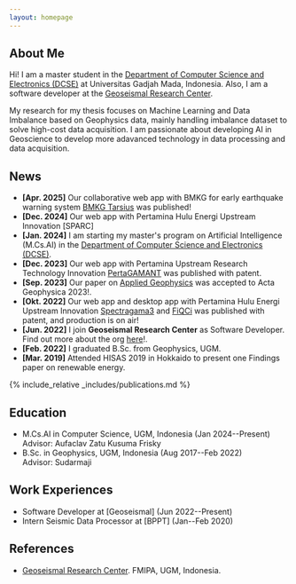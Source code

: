 ```yaml
---
layout: homepage
---
```


## About Me

Hi! I am a master student in the [Department of Computer Science and Electronics (DCSE)](https://dcse.fmipa.ugm.ac.id/) at Universitas Gadjah Mada, Indonesia. Also, I am a software developer at the [Geoseismal Research Center](https://www.linkedin.com/company/geoseismal/posts/?feedView=all).

My research for my thesis focuses on Machine Learning and Data Imbalance based on Geophysics data, mainly handling imbalance dataset to solve high-cost data acquisition. I am passionate about developing AI in Geoscience to develop more adavanced technology in data processing and data acquisition.

## News
- **[Apr. 2025]** Our collaborative web app with BMKG for early earthquake warning system [BMKG Tarsius](https://www.linkedin.com/posts/wiwit-suryanto-10567711_innovation-seismology-disastermitigation-activity-7320348172495593472-iJE6?utm_source=share&utm_medium=member_desktop&rcm=ACoAADGmRt0BFwKkurHzKr-MzTGfkyYNjVI6Zg0) was published!  
- **[Dec. 2024]** Our web app with Pertamina Hulu Energi Upstream Innovation [SPARC]
- **[Jan. 2024]** I am starting my master's program on Artificial Intelligence (M.Cs.AI) in the [Department of Computer Science and Electronics (DCSE)](https://dcse.fmipa.ugm.ac.id/).
- **[Dec. 2023]** Our web app with Pertamina Upstream Research Technology Innovation [PertaGAMANT](https://drive.google.com/file/d/1LUB0nB-Jf3H4xpzoqPQy1adG9vMup2MS/view?usp=sharing) was published with patent.
- **[Sep. 2023]** Our paper on [Applied Geophysics](https://link.springer.com/article/10.1007/s11600-023-01154-w) was accepted to Acta Geophysica 2023!.
- **[Okt. 2022]** Our web app and desktop app with Pertamina Hulu Energi Upstream Innovation [Spectragama3](https://drive.google.com/file/d/1TvIIm58lAnnOwes5qj1vOUgULJV0Fomk/view?usp=sharing) and [FiQCi](https://drive.google.com/file/d/1eU9IePeaRfJzwUmS95gzRy93KGLmqLRD/view?usp=sharing) was published with patent, and production is on air!
- **[Jun. 2022]** I join **Geoseismal Research Center** as Software Developer. Find out more about the org [here](https://www.linkedin.com/company/geoseismal/posts/?feedView=all)!.
- **[Feb. 2022]** I graduated B.Sc. from Geophysics, UGM.
- **[Mar. 2019]** Attended HISAS 2019 in Hokkaido to present one Findings paper on renewable energy.

{% include_relative _includes/publications.md %}

## Education

- M.Cs.AI in Computer Science, UGM, Indonesia (Jan 2024--Present)
  <br>
  Advisor: Aufaclav Zatu Kusuma Frisky
- B.Sc. in Geophysics, UGM, Indonesia (Aug 2017--Feb 2022)
  <br>
  Advisor: Sudarmaji

## Work Experiences
- Software Developer at [Geoseismal] (Jun 2022--Present)
- Intern Seismic Data Processor at [BPPT] (Jan--Feb 2020)

<!-- {% include_relative _includes/teaching.md %} -->

<!-- {% include_relative _includes/services.md %} -->

## References

- [Geoseismal Research Center](https://github.com/GeoSeismal). FMIPA, UGM, Indonesia.
